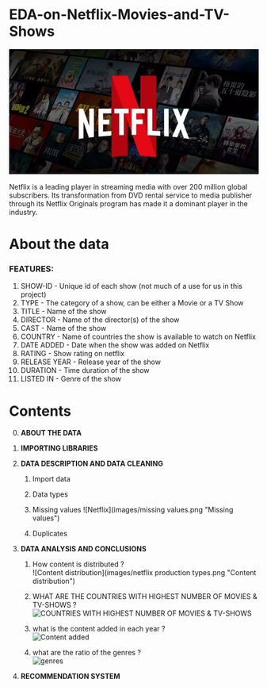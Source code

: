 # EDA-on-Netflix-Movies-and-TV-Shows

![Netflix](images/netflix.jpg "Netflix")

Netflix is a leading player in streaming media with over 200 million global subscribers. Its transformation from DVD rental service to media publisher through its Netflix Originals program has made it a dominant player in the industry.





# About the data

### FEATURES:

1. SHOW-ID - Unique id of each show (not much of a use for us in this project)
2. TYPE - The category of a show, can be either a Movie or a TV Show
3. TITLE - Name of the show
4. DIRECTOR - Name of the director(s) of the show
5. CAST - Name of the show
6. COUNTRY - Name of countries the show is available to watch on Netflix
7. DATE ADDED - Date when the show was added on Netflix
8. RATING - Show rating on netflix
9. RELEASE YEAR - Release year of the show
10. DURATION - Time duration of the show
11. LISTED IN - Genre of the show



# Contents
0. **ABOUT THE DATA**

1. **IMPORTING LIBRARIES**

2. **DATA DESCRIPTION AND DATA CLEANING**

    1. Import data

    2. Data types

    3. Missing values
        ![Netflix](images/missing values.png "Missing values")

    4. Duplicates

3. **DATA ANALYSIS AND CONCLUSIONS**

    1. How content is distributed ?  
        ![Content distribution](images/netflix production types.png "Content distribution")

    2. WHAT ARE THE COUNTRIES WITH HIGHEST NUMBER OF MOVIES & TV-SHOWS ?  
        ![COUNTRIES WITH HIGHEST NUMBER OF MOVIES & TV-SHOWS](images/netflix_countries.png "COUNTRIES WITH HIGHEST NUMBER OF MOVIES & TV-SHOWS")

    3. what is the content added in each year ?  
        ![Content added](images/netflix_conent_added.png "Content added")

    4. what are the ratio of the genres ?  
        ![genres](images/netflix_genres.png "genres")

4. **RECOMMENDATION SYSTEM**

